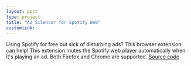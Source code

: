 ```yaml
---
layout: post
type: project
title: "Ad Silencer for Spotify Web"
customlink: 
---
```

Using Spotify for free but sick of disturbing ads? This browser extension can help! This extension mutes the Spotify web player automatically when it's playing an ad. Both Firefox and Chrome are supported. [Source code](https://github.com/changhc/spotify-web-ad-silencer)
